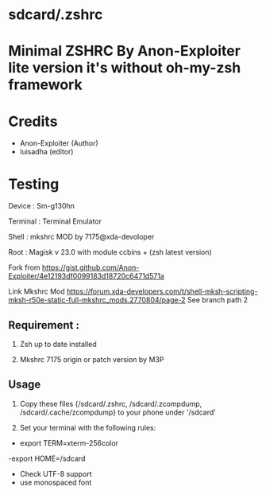 # sdcard/.zshrc

# Minimal ZSHRC By Anon-Exploiter lite version it's without oh-my-zsh framework

# Credits 

- Anon-Exploiter (Author)
- luisadha (editor)

# Testing

Device : Sm-g130hn

Terminal : Terminal Emulator

Shell : mkshrc MOD by 7175@xda-devoloper

Root : Magisk v 23.0 with module ccbins + (zsh latest version)


Fork from https://gist.github.com/Anon-Exploiter/4e12193df0099183d18720c6471d571a

Link Mkshrc Mod https://forum.xda-developers.com/t/shell-mksh-scripting-mksh-r50e-static-full-mkshrc_mods.2770804/page-2
See branch path 2

## Requirement :

1. Zsh up to date installed 

2. Mkshrc 7175 origin or patch version by M3P


## Usage


1. Copy these files {/sdcard/.zshrc, /sdcard/.zcompdump, /sdcard/.cache/zcompdump} to your phone under '/sdcard'

2. Set your terminal with the following rules:




- export TERM=xterm-256color

-export HOME=/sdcard
- Check UTF-8 support
- use monospaced font 









